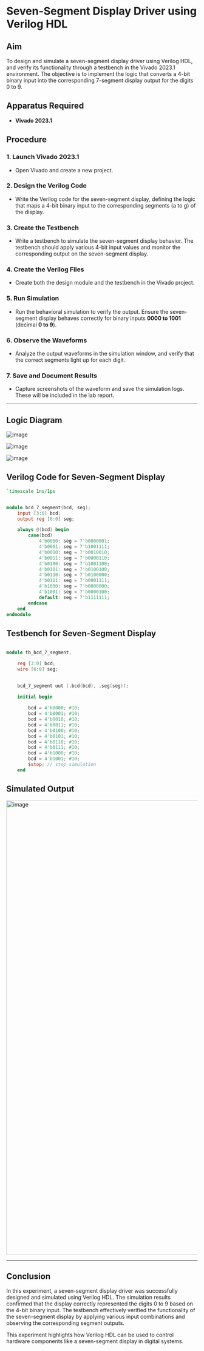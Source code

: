 # Seven-Segment Display Driver using Verilog HDL

## Aim  
To design and simulate a seven-segment display driver using Verilog HDL, and verify its functionality through a testbench in the Vivado 2023.1 environment. The objective is to implement the logic that converts a 4-bit binary input into the corresponding 7-segment display output for the digits 0 to 9.

## Apparatus Required  
- **Vivado 2023.1**  

## Procedure  

### 1. Launch Vivado 2023.1  
- Open Vivado and create a new project.  

### 2. Design the Verilog Code  
- Write the Verilog code for the seven-segment display, defining the logic that maps a 4-bit binary input to the corresponding segments (a to g) of the display.  

### 3. Create the Testbench  
- Write a testbench to simulate the seven-segment display behavior. The testbench should apply various 4-bit input values and monitor the corresponding output on the seven-segment display.  

### 4. Create the Verilog Files  
- Create both the design module and the testbench in the Vivado project.  

### 5. Run Simulation  
- Run the behavioral simulation to verify the output. Ensure the seven-segment display behaves correctly for binary inputs **0000 to 1001** (decimal **0 to 9**).  

### 6. Observe the Waveforms  
- Analyze the output waveforms in the simulation window, and verify that the correct segments light up for each digit.  

### 7. Save and Document Results  
- Capture screenshots of the waveform and save the simulation logs. These will be included in the lab report.  

---
## Logic Diagram

![image](https://github.com/user-attachments/assets/e561cdb5-b1b0-42d0-94f5-e1efaec9704c)

![image](https://github.com/user-attachments/assets/dc32254e-f88d-471a-a2ba-e4ec5eb3fc11)

![image](https://github.com/user-attachments/assets/a8a8921e-0a37-4697-86d8-0c43cd8aef5a)

## Verilog Code for Seven-Segment Display  

```verilog
`timescale 1ns/1ps


module bcd_7_segment(bcd, seg);
    input [3:0] bcd;       
    output reg [6:0] seg;  

    always @(bcd) begin
        case(bcd)
            4'b0000: seg = 7'b0000001; 
            4'b0001: seg = 7'b1001111; 
            4'b0010: seg = 7'b0010010; 
            4'b0011: seg = 7'b0000110; 
            4'b0100: seg = 7'b1001100; 
            4'b0101: seg = 7'b0100100; 
            4'b0110: seg = 7'b0100000; 
            4'b0111: seg = 7'b0001111; 
            4'b1000: seg = 7'b0000000; 
            4'b1001: seg = 7'b0000100; 
            default: seg = 7'b1111111; 
        endcase
    end
endmodule
```
## Testbench for Seven-Segment Display
```verilog

module tb_bcd_7_segment;

    reg [3:0] bcd;
    wire [6:0] seg;

    
    bcd_7_segment uut (.bcd(bcd), .seg(seg));

    initial begin
        
        bcd = 4'b0000; #10;
        bcd = 4'b0001; #10;
        bcd = 4'b0010; #10;
        bcd = 4'b0011; #10;
        bcd = 4'b0100; #10;
        bcd = 4'b0101; #10;
        bcd = 4'b0110; #10;
        bcd = 4'b0111; #10;
        bcd = 4'b1000; #10;
        bcd = 4'b1001; #10;
        $stop; // stop simulation
    end
```
## Simulated Output

<img width="1918" height="1198" alt="image" src="https://github.com/user-attachments/assets/9e44e7e1-f918-43d8-b164-e75648c72055" />


---

## Conclusion
In this experiment, a seven-segment display driver was successfully designed and simulated using Verilog HDL. The simulation results confirmed that the display correctly represented the digits 0 to 9 based on the 4-bit binary input. The testbench effectively verified the functionality of the seven-segment display by applying various input combinations and observing the corresponding segment outputs.

This experiment highlights how Verilog HDL can be used to control hardware components like a seven-segment display in digital systems.
